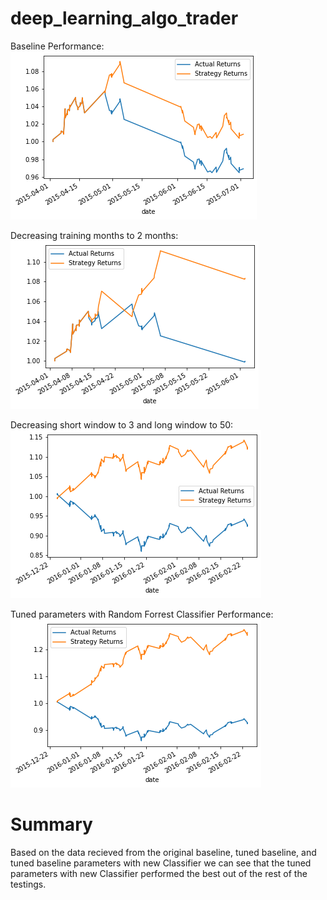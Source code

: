 # deep_learning_algo_trader

Baseline Performance:
![markdown_image](Plot_results/baseline.png)

Decreasing training months to 2 months:
![markdown_image](Plot_results/training_months_decreased.png)

Decreasing short window to 3 and long window to 50:
![markdown_image](Plot_results/decreasing_short_and_long_window.png)

Tuned parameters with Random Forrest Classifier Performance:
![markdown_image](Plot_results/random_classifier.png)

# Summary

Based on the data recieved from the original baseline, tuned baseline, and tuned baseline parameters with new Classifier we can see that the tuned parameters with new Classifier performed the best out of the rest of the testings.